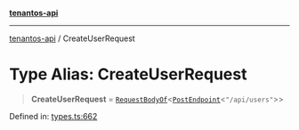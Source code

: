 [**tenantos-api**](../README.md)

***

[tenantos-api](../globals.md) / CreateUserRequest

# Type Alias: CreateUserRequest

> **CreateUserRequest** = [`RequestBodyOf`](RequestBodyOf.md)\<[`PostEndpoint`](PostEndpoint.md)\<`"/api/users"`\>\>

Defined in: [types.ts:662](https://github.com/shadmanZero/tenantos-api/blob/1c7b7035084787c8e7500a348d67d47efa9ca53a/src/types.ts#L662)

